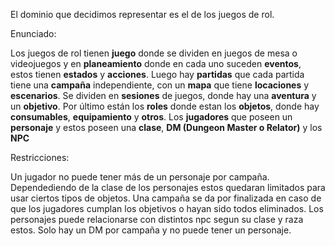 El dominio que decidimos representar es el de los juegos de rol.

Enunciado:

Los juegos de rol tienen **juego** donde se dividen en juegos de mesa o videojuegos y en **planeamiento** donde en cada uno suceden **eventos**, estos tienen **estados** y **acciones**.
Luego hay **partidas** que cada partida tiene una **campaña** independiente, con un **mapa** que tiene **locaciones** y **escenarios**. Se dividen en **sesiones** de juegos, donde hay una **aventura** y un **objetivo**.
Por último están los **roles** donde estan los **objetos**, donde hay **consumables**, **equipamiento** y **otros**. Los **jugadores** que poseen un **personaje** y estos poseen una **clase**, **DM (Dungeon Master o Relator)** y los **NPC**

Restricciones:

Un jugador no puede tener más de un personaje por campaña.
Dependediendo de la clase de los personajes estos quedaran limitados para usar ciertos tipos de objetos.
Una campaña se da por finalizada en caso de que los jugadores cumplan los objetivos o hayan sido todos eliminados.
Los personajes puede relacionarse con distintos npc segun su clase y raza estos.
Solo hay un DM por campaña y no puede tener un personaje.